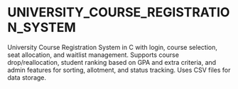 # UNIVERSITY_COURSE_REGISTRATION_SYSTEM
University Course Registration System in C with login, course selection, seat allocation, and waitlist management. Supports course drop/reallocation, student ranking based on GPA and extra criteria, and admin features for sorting, allotment, and status tracking. Uses CSV files for data storage.

